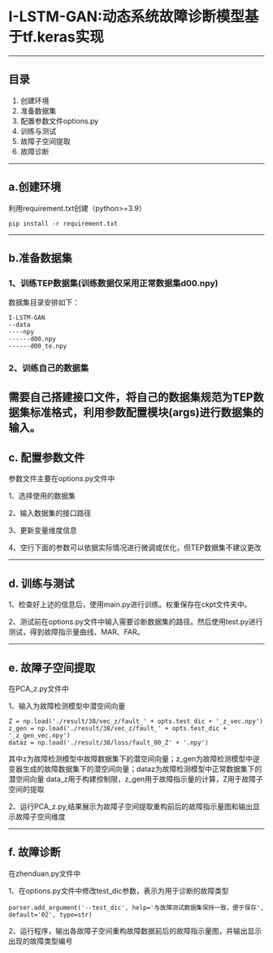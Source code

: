 # I-LSTM-GAN:动态系统故障诊断模型基于tf.keras实现
---

## 目录

1. 创建环境
2. 准备数据集
3. 配置参数文件options.py
4. 训练与测试
5. 故障子空间提取
6. 故障诊断
---

## a.创建环境
利用requirement.txt创建（python>=3.9）

    pip install -r requirement.txt

---

## b.准备数据集
### 1、训练TEP数据集(训练数据仅采用正常数据集d00.npy)
数据集目录安排如下：


    I-LSTM-GAN
    --data
    ----npy
    ------d00.npy
    ------d00_te.npy
   
### 2、训练自己的数据集
需要自己搭建接口文件，将自己的数据集规范为TEP数据集标准格式，利用参数配置模块(args)进行数据集的输入。
---

## c. 配置参数文件
参数文件主要在options.py文件中

1、选择使用的数据集

2、输入数据集的接口路径

3、更新变量维度信息

4、空行下面的参数可以依据实际情况进行微调或优化，但TEP数据集不建议更改

---

## d. 训练与测试
1、检查好上述的信息后，使用main.py进行训练。权重保存在ckpt文件夹中。

2、测试前在options.py文件中输入需要诊断数据集的路径。然后使用test.py进行测试，得到故障指示量曲线、MAR、FAR。

---

## e. 故障子空间提取
在PCA_z.py文件中

1、输入为故障检测模型中潜空间向量

    Z = np.load('./result/38/vec_z/fault_' + opts.test_dic + '_z_vec.npy')
    z_gen = np.load('./result/38/vec_z/fault_' + opts.test_dic + '_z_gen_vec.npy')
    dataz = np.load('./result/38/loss/fault_00_Z' + '.npy')
    
其中z为故障检测模型中故障数据集下的潜空间向量；z_gen为故障检测模型中逆变器生成的故障数据集下的潜空间向量；dataz为故障检测模型中正常数据集下的潜空间向量
data_z用于构建控制限，z_gen用于故障指示量的计算，Z用于故障子空间的提取

2、运行PCA_z.py,结果展示为故障子空间提取重构前后的故障指示量图和输出显示故障子空间维度

---


## f. 故障诊断

在zhenduan.py文件中

1、在options.py文件中修改test_dic参数，表示为用于诊断的故障类型


    parser.add_argument('--test_dic', help='与故障测试数据集保持一致，便于保存', default='02', type=str)
    

2、运行程序，输出各故障子空间重构故障数据前后的故障指示量图，并输出显示出现的故障类型编号

